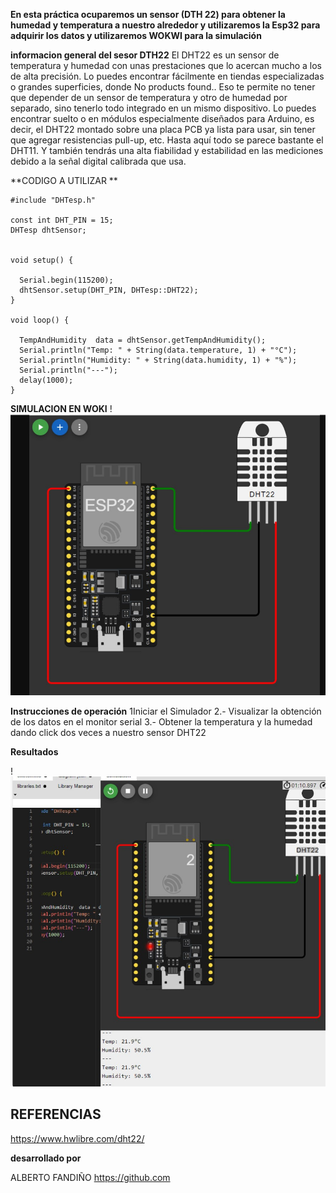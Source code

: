 **En esta práctica ocuparemos un sensor (DTH 22) para obtener la humedad y temperatura a nuestro alrededor y utilizaremos la Esp32 para adquirir los datos y utilizaremos WOKWI para la simulación**

**informacion general del sesor DTH22**
El DHT22 es un sensor de temperatura y humedad con unas prestaciones que lo acercan mucho a los de alta precisión. Lo puedes encontrar fácilmente en tiendas especializadas o grandes superficies, donde No products found.. Eso te permite no tener que depender de un sensor de temperatura y otro de humedad por separado, sino tenerlo todo integrado en un mismo dispositivo.
Lo puedes encontrar suelto o en módulos especialmente diseñados para Arduino, es decir, el DHT22 montado sobre una placa PCB ya lista para usar, sin tener que agregar resistencias pull-up, etc. Hasta aquí todo se parece bastante el DHT11. Y también tendrás una alta fiabilidad y estabilidad en las mediciones debido a la señal digital calibrada que usa.

**CODIGO A UTILIZAR **
```
#include "DHTesp.h"

const int DHT_PIN = 15;
DHTesp dhtSensor;


void setup() {

  Serial.begin(115200);
  dhtSensor.setup(DHT_PIN, DHTesp::DHT22);
}

void loop() {

  TempAndHumidity  data = dhtSensor.getTempAndHumidity();
  Serial.println("Temp: " + String(data.temperature, 1) + "°C");
  Serial.println("Humidity: " + String(data.humidity, 1) + "%");
  Serial.println("---");
  delay(1000);
}
```



**SIMULACION EN WOKI**
!![](https://github.com/FANDINO7/PRACTICA-CON-SENSOR-DHT22-/blob/main/DH22%20SESOR%20DE%20TEMPERATURA%20.jpg?raw=true)

**Instrucciones de operación**
1Iniciar el Simulador 2.- Visualizar la obtención de los datos en el monitor serial 3.- Obtener la temperatura y la humedad dando click dos veces a nuestro sensor DHT22

**Resultados**

!![](https://github.com/FANDINO7/PRACTICA-CON-SENSOR-DHT22-/blob/main/resultados.jpg?raw=true)



## REFERENCIAS
https://www.hwlibre.com/dht22/




**desarrollado por**


ALBERTO FANDIÑO 
https://github.com



